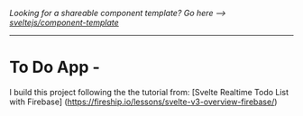 *Looking for a shareable component template? Go here --> [sveltejs/component-template](https://github.com/sveltejs/component-template)*

---

# To Do App - 

I build this project following the the tutorial from: [Svelte Realtime Todo List with Firebase] (https://fireship.io/lessons/svelte-v3-overview-firebase/)